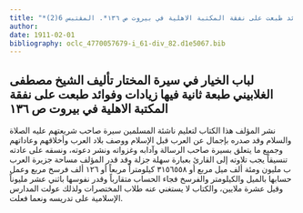 ```yaml
---
title: "*مخطوطات ومطبوعات : لباب الخيار في سيرة المختار تأليف الشيخ مصطفى الغلابيني طبعة ثانية فيها زيادات وفوائد طبعت على نفقة المكتبة الاهلية في بيروت ص ١٣٦*. المقتبس 6(2)"
author: 
date: 1911-02-01
bibliography: oclc_4770057679-i_61-div_82.d1e5067.bib
---
```




##  لباب الخيار في سيرة المختار   تأليف  الشيخ مصطفى الغلابيني  طبعة ثانية  فيها زيادات وفوائد طبعت على نفقة  المكتبة الاهلية  في  بيروت  ص  ١٣٦ 


 نشر المؤلف هذا الكتاب لتعليم ناشئة المسلمين سيرة صاحب شريعتهم عليه الصلاة والسلام وقد صدره بإجمال عن العرب قبل الإسلام ووصف بلاد العرب وأخلاقهم وعاداتهم وجميع ما يتعلق بسيرة صاحب الرسالة وآدابه وغزواته ونشر دعوته، ونسقه على عادته تنسيقاً يجب تلاوته إلى القارئ بعبارة سهلة جزلة وقد قدر المؤلف مساحة جزيرة العرب ب  مليون ومئة ألف  ميل مربع أو  ٣١٥٦٥٥٨  كيلومتراً مربعاً أو  ١٢٦ ألف  فرسخ مربع وعمل   حسابها بالميل والكيلومتر والفرسخ فجاء الحساب متقارباً وقدر نفوسها باثني  عشر  مليوناً وقيل  عشرة  ملايين، والكتاب لا يستغني عنه طلاب المختصرات ولذلك عولت المدارس الإسلامية على تدريسه ونعما فعلت. 
